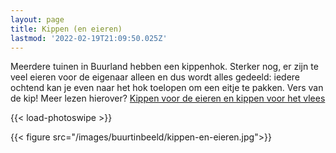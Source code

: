 ```yaml
---
layout: page
title: Kippen (en eieren)
lastmod: '2022-02-19T21:09:50.025Z'
---
```

Meerdere tuinen in Buurland hebben een kippenhok. Sterker nog, er zijn te veel eieren voor de eigenaar alleen en dus wordt alles gedeeld: iedere ochtend kan je even naar het hok toelopen om een eitje te pakken. Vers van de kip! Meer lezen hierover? [Kippen voor de eieren en kippen voor het vlees](/berichten/kippen/)

{{< load-photoswipe >}}

{{< figure src="/images/buurtinbeeld/kippen-en-eieren.jpg">}}
